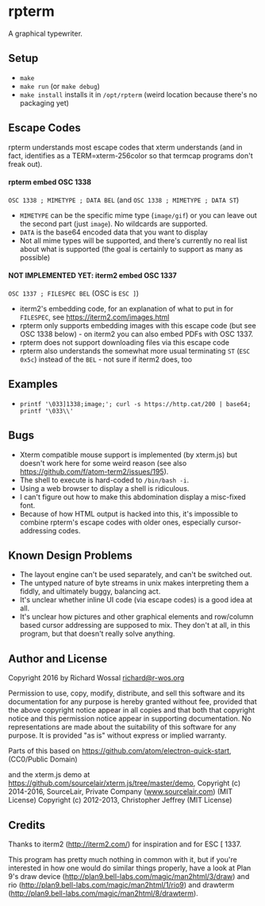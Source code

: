 # rpterm

A graphical typewriter.

## Setup

* `make`
* `make run` (or `make debug`)
* `make install` installs it in `/opt/rpterm`
  (weird location because there's no packaging yet)

## Escape Codes

rpterm understands most escape codes that xterm understands (and in fact,
identifies as a TERM=xterm-256color so that termcap programs don't freak out).

#### rpterm embed OSC 1338

`OSC 1338 ; MIMETYPE ; DATA BEL` (and `OSC 1338 ; MIMETYPE ; DATA ST`)

* `MIMETYPE` can be the specific mime type (`image/gif`) or you can leave out
  the second part (just `image`). No wildcards are supported.
* `DATA` is the base64 encoded data that you want to display
* Not all mime types will be supported, and there's currently no real list
  about what is supported (the goal is certainly to support as many as possible)

#### NOT IMPLEMENTED YET: iterm2 embed OSC 1337

`OSC 1337 ; FILESPEC BEL` (OSC is `ESC ]`)

* iterm2's embedding code, for an explanation of what to put in for
  `FILESPEC`, see https://iterm2.com/images.html
* rpterm only supports embedding images with this escape code (but see OSC 1338
  below) - on iterm2 you can also embed PDFs with OSC 1337.
* rpterm does not support downloading files via this escape code
* rpterm also understands the somewhat more usual terminating
  `ST` (`ESC 0x5c`) instead of the `BEL` - not sure if iterm2 does, too

## Examples

* `printf '\033]1338;image;'; curl -s https://http.cat/200 | base64; printf '\033\\'`

## Bugs

* Xterm compatible mouse support is implemented (by xterm.js) but doesn't work
  here for some weird reason (see also https://github.com/f/atom-term2/issues/195).
* The shell to execute is hard-coded to `/bin/bash -i`.
* Using a web browser to display a shell is ridiculous.
* I can't figure out how to make this abdomination display a misc-fixed font.
* Because of how HTML output is hacked into this, it's impossible to combine
  rpterm's escape codes with older ones, especially cursor-addressing codes.

## Known Design Problems

* The layout engine can't be used separately, and can't be switched out.
* The untyped nature of byte streams in unix makes interpreting them a fiddly,
  and ultimately buggy, balancing act.
* It's unclear whether inline UI code (via escape codes) is a good idea at all.
* It's unclear how pictures and other graphical elements and row/column based
  cursor addressing are supposed to mix. They don't at all, in this program,
  but that doesn't really solve anything.

## Author and License

Copyright 2016 by Richard Wossal <richard@r-wos.org>

Permission to use, copy, modify, distribute, and sell this software
and its documentation for any purpose is hereby granted without fee,
provided that the above copyright notice appear in all copies and
that both that copyright notice and this permission notice appear in
supporting documentation.  No representations are made about the
suitability of this software for any purpose.  It is provided "as
is" without express or implied warranty.

Parts of this based on https://github.com/atom/electron-quick-start,
(CC0/Public Domain)

and the xterm.js demo at https://github.com/sourcelair/xterm.js/tree/master/demo,
Copyright (c) 2014-2016, SourceLair, Private Company (www.sourcelair.com) (MIT License)
Copyright (c) 2012-2013, Christopher Jeffrey (MIT License)

## Credits

Thanks to iterm2 (http://iterm2.com/) for inspiration and for ESC [ 1337.

This program has pretty much nothing in common with it, but if you're
interested in how one would do similar things properly, have a look at Plan 9's
draw device (http://plan9.bell-labs.com/magic/man2html/3/draw) and rio
(http://plan9.bell-labs.com/magic/man2html/1/rio9) and drawterm
(http://plan9.bell-labs.com/magic/man2html/8/drawterm).

